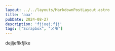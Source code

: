 ```yaml
---
layout: ../../layouts/MarkdownPostLayout.astro
title: 'aaa'
pubDate: 2024-08-27
description: 'fjjoej;fjj'
tags: ["Scrapbox", "メモ"]
---
```


dejljeflkfjlke